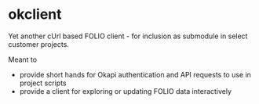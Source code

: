 # okclient

Yet another cUrl based FOLIO client - for inclusion as submodule in select customer projects.

Meant to 
  
  - provide short hands for Okapi authentication and API requests to use in project scripts 
  - provide a client for exploring or updating FOLIO data interactively 
